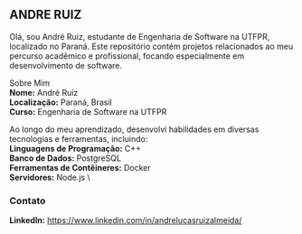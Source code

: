 ## ANDRE RUIZ
Olá, sou André Ruiz, estudante de Engenharia de Software na UTFPR, localizado no Paraná. Este repositório contém projetos relacionados ao meu percurso acadêmico e profissional, focando especialmente em desenvolvimento de software.

Sobre Mim \
**Nome:** André Ruiz \
**Localização:** Paraná, Brasil \
**Curso:** Engenharia de Software na UTFPR

Ao longo do meu aprendizado, desenvolvi habilidades em diversas tecnologias e ferramentas, incluindo: \
**Linguagens de Programação:** C++ \
**Banco de Dados:** PostgreSQL \
**Ferramentas de Contêineres:** Docker \
**Servidores:** Node.js \

### Contato
**LinkedIn:** https://www.linkedin.com/in/andrelucasruizalmeida/
